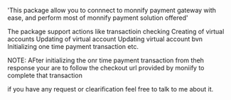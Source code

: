 'This package allow you to connnect to monnify payment gateway with ease, and perform most of monnify payment solution offered'

The package support actions like transactioin checking
Creating of virtual accounts 
Updating of virtual account
Updating virtual account bvn
Initializing one time payment transaction
etc.

NOTE:
AFter initializing the onr time payment transaction
from theh response your are to follow the checkout url provided by moniify to complete that transaction



if you have any request or clearification feel free to talk to me about it.

